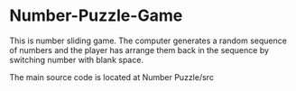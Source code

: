 # Number-Puzzle-Game

This is number sliding game.
The computer generates a random sequence of numbers and the player has arrange them back in the sequence by switching number with blank space.

The main source code is located at Number Puzzle/src
